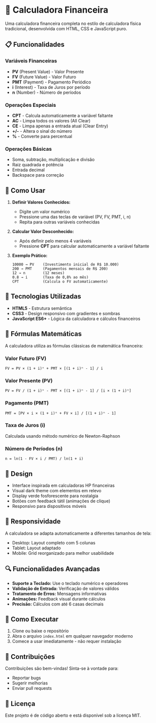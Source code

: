 # 🧮 Calculadora Financeira

Uma calculadora financeira completa no estilo de calculadora física tradicional, desenvolvida com HTML, CSS e JavaScript puro.

## 📋 Funcionalidades

### Variáveis Financeiras
- **PV** (Present Value) - Valor Presente
- **FV** (Future Value) - Valor Futuro  
- **PMT** (Payment) - Pagamento Periódico
- **i** (Interest) - Taxa de Juros por período
- **n** (Number) - Número de períodos

### Operações Especiais
- **CPT** - Calcula automaticamente a variável faltante
- **AC** - Limpa todos os valores (All Clear)
- **CE** - Limpa apenas a entrada atual (Clear Entry)
- **+/-** - Altera o sinal do número
- **%** - Converte para percentual

### Operações Básicas
- Soma, subtração, multiplicação e divisão
- Raiz quadrada e potência
- Entrada decimal
- Backspace para correção

## 🚀 Como Usar

1. **Definir Valores Conhecidos:**
   - Digite um valor numérico
   - Pressione uma das teclas de variável (PV, FV, PMT, i, n)
   - Repita para outras variáveis conhecidas

2. **Calcular Valor Desconhecido:**
   - Após definir pelo menos 4 variáveis
   - Pressione **CPT** para calcular automaticamente a variável faltante

3. **Exemplo Prático:**
   ```
   10000 → PV    (Investimento inicial de R$ 10.000)
   200 → PMT     (Pagamentos mensais de R$ 200)
   12 → n        (12 meses)
   0.8 → i       (Taxa de 0,8% ao mês)
   CPT           (Calcula o FV automaticamente)
   ```

## 🔧 Tecnologias Utilizadas

- **HTML5** - Estrutura semântica
- **CSS3** - Design responsivo com gradientes e sombras
- **JavaScript ES6+** - Lógica da calculadora e cálculos financeiros

## 📐 Fórmulas Matemáticas

A calculadora utiliza as fórmulas clássicas de matemática financeira:

### Valor Futuro (FV)
```
FV = PV × (1 + i)ⁿ + PMT × [(1 + i)ⁿ - 1] / i
```

### Valor Presente (PV)
```
PV = FV / (1 + i)ⁿ - PMT × [(1 + i)ⁿ - 1] / [i × (1 + i)ⁿ]
```

### Pagamento (PMT)
```
PMT = [PV × i × (1 + i)ⁿ + FV × i] / [(1 + i)ⁿ - 1]
```

### Taxa de Juros (i)
Calculada usando método numérico de Newton-Raphson

### Número de Períodos (n)
```
n = ln(1 - FV × i / PMT) / ln(1 + i)
```

## 🎨 Design

- Interface inspirada em calculadoras HP financeiras
- Visual dark theme com elementos em relevo
- Display verde fosforescente para nostalgia
- Botões com feedback tátil (animações de clique)
- Responsivo para dispositivos móveis

## 📱 Responsividade

A calculadora se adapta automaticamente a diferentes tamanhos de tela:
- Desktop: Layout completo com 5 colunas
- Tablet: Layout adaptado
- Mobile: Grid reorganizado para melhor usabilidade

## 🔍 Funcionalidades Avançadas

- **Suporte a Teclado:** Use o teclado numérico e operadores
- **Validação de Entrada:** Verificação de valores válidos
- **Tratamento de Erros:** Mensagens informativas
- **Animações:** Feedback visual durante cálculos
- **Precisão:** Cálculos com até 6 casas decimais

## 📝 Como Executar

1. Clone ou baixe o repositório
2. Abra o arquivo `index.html` em qualquer navegador moderno
3. Comece a usar imediatamente - não requer instalação

## 🤝 Contribuições

Contribuições são bem-vindas! Sinta-se à vontade para:
- Reportar bugs
- Sugerir melhorias
- Enviar pull requests

## 📄 Licença

Este projeto é de código aberto e está disponível sob a licença MIT.
